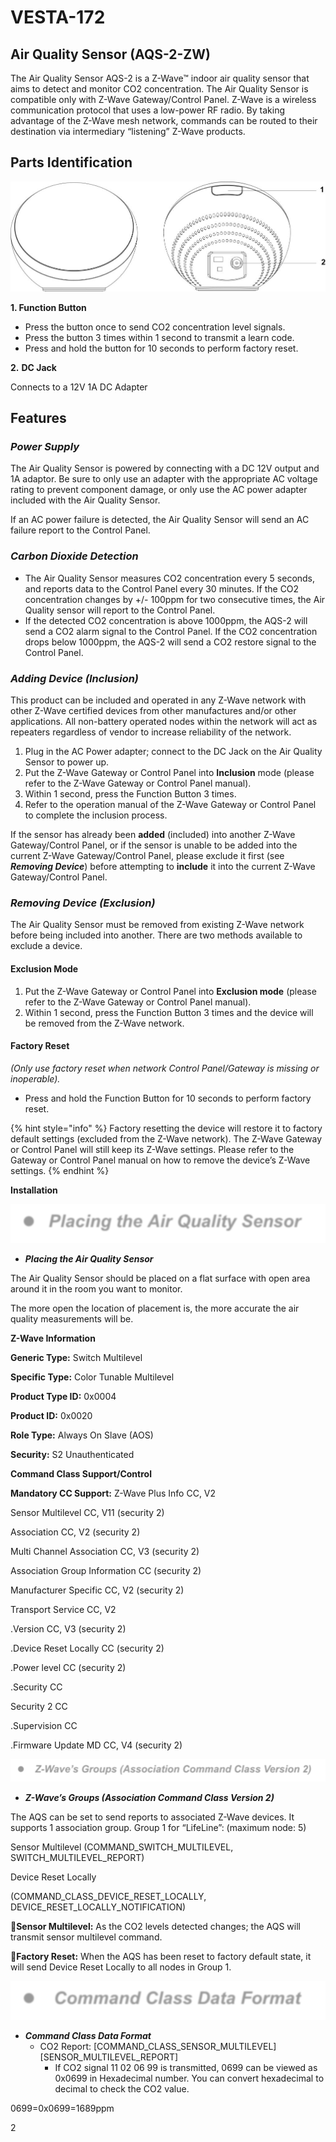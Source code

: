# VESTA-172

## **Air Quality Sensor (AQS-2-ZW)**

The Air Quality Sensor AQS-2 is a Z-Wave™ indoor air quality sensor that aims to detect and monitor CO2 concentration. The Air Quality Sensor is compatible only with Z-Wave Gateway/Control Panel. Z-Wave is a wireless communication protocol that uses a low-power RF radio. By taking advantage of the Z-Wave mesh network, commands can be routed to their destination via intermediary “listening” Z-Wave products.

## **Parts Identification**

![](<.gitbook/assets/0 (72).jpeg>)

**1. Function Button**

* Press the button once to send CO2 concentration level signals.
* Press the button 3 times within 1 second to transmit a learn code.
* Press and hold the button for 10 seconds to perform factory reset.

**2.** **DC Jack**

Connects to a 12V 1A DC Adapter

## **Features**

### _**Power Supply**_

The Air Quality Sensor is powered by connecting with a DC 12V output and 1A adaptor. Be sure to only use an adapter with the appropriate AC voltage rating to prevent component damage, or only use the AC power adapter included with the Air Quality Sensor.

If an AC power failure is detected, the Air Quality Sensor will send an AC failure report to the Control Panel.

### _**Carbon Dioxide Detection**_

* The Air Quality Sensor measures CO2 concentration every 5 seconds, and reports data to the Control Panel every 30 minutes. If the CO2 concentration changes by +/- 100ppm for two consecutive times, the Air Quality sensor will report to the Control Panel.
* If the detected CO2 concentration is above 1000ppm, the AQS-2 will send a CO2 alarm signal to the Control Panel. If the CO2 concentration drops below 1000ppm, the AQS-2 will send a CO2 restore signal to the Control Panel.

### _**Adding Device (Inclusion)**_

This product can be included and operated in any Z-Wave network with other Z-Wave certified devices from other manufactures and/or other applications. All non-battery operated nodes within the network will act as repeaters regardless of vendor to increase reliability of the network.

1. Plug in the AC Power adapter; connect to the DC Jack on the Air Quality Sensor to power up.
2. Put the Z-Wave Gateway or Control Panel into **Inclusion** mode (please refer to the Z-Wave Gateway or Control Panel manual).
3. Within 1 second, press the Function Button 3 times.
4. Refer to the operation manual of the Z-Wave Gateway or Control Panel to complete the inclusion process.

If the sensor has already been **added** (included) into another Z-Wave Gateway/Control Panel, or if the sensor is unable to be added into the current Z-Wave Gateway/Control Panel, please exclude it first (see _**Removing Device**_) before attempting to **include** it into the current Z-Wave Gateway/Control Panel.

### _**Removing Device (Exclusion)**_

The Air Quality Sensor must be removed from existing Z-Wave network before being included into another. There are two methods available to exclude a device.

#### **Exclusion Mode**

1. Put the Z-Wave Gateway or Control Panel into **Exclusion mode** (please refer to the Z-Wave Gateway or Control Panel manual).
2. Within 1 second, press the Function Button 3 times and the device will be removed from the Z-Wave network.

#### **Factory Reset**

_(Only use factory reset when network Control Panel/Gateway is missing or inoperable)._

* Press and hold the Function Button for 10 seconds to perform factory reset.

{% hint style="info" %}
Factory resetting the device will restore it to factory default settings (excluded from the Z-Wave network). The Z-Wave Gateway or Control Panel will still keep its Z-Wave settings. Please refer to the Gateway or Control Panel manual on how to remove the device’s Z-Wave settings.
{% endhint %}

**Installation**

![](<.gitbook/assets/6 (51).png>)

* _**Placing the Air Quality Sensor**_

The Air Quality Sensor should be placed on a flat surface with open area around it in the room you want to monitor.

The more open the location of placement is, the more accurate the air quality measurements will be.

**Z-Wave Information**

**Generic Type:** Switch Multilevel

**Specific Type:** Color Tunable Multilevel

**Product Type ID:** 0x0004

**Product ID:** 0x0020

**Role Type:** Always On Slave (AOS)

**Security:** S2 Unauthenticated

**Command Class Support/Control**

**Mandatory CC Support:** Z-Wave Plus Info CC, V2

Sensor Multilevel CC, V11 (security 2)

Association CC, V2 (security 2)

Multi Channel Association CC, V3 (security 2)

Association Group Information CC (security 2)

Manufacturer Specific CC, V2 (security 2)

Transport Service CC, V2

.Version CC, V3 (security 2)

.Device Reset Locally CC (security 2)

.Power level CC (security 2)

.Security CC

Security 2 CC

.Supervision CC

.Firmware Update MD CC, V4 (security 2)

![](<.gitbook/assets/7 (45).png>)

* _**Z-Wave’s Groups (Association Command Class Version 2)**_

The AQS can be set to send reports to associated Z-Wave devices. It supports 1 association group. Group 1 for “LifeLine”: (maximum node: 5)

Sensor Multilevel (COMMAND\_SWITCH\_MULTILEVEL, SWITCH\_MULTILEVEL\_REPORT)

Device Reset Locally

(COMMAND\_CLASS\_DEVICE\_RESET\_LOCALLY, DEVICE\_RESET\_LOCALLY\_NOTIFICATION)

**Sensor Multilevel:** As the CO2 levels detected changes; the AQS will transmit sensor multilevel command.

**Factory Reset:** When the AQS has been reset to factory default state, it will send Device Reset Locally to all nodes in Group 1.

![](<.gitbook/assets/8 (48).png>)

* _**Command Class Data Format**_
  * CO2 Report: \[COMMAND\_CLASS\_SENSOR\_MULTILEVEL] \[SENSOR\_MULTILEVEL\_REPORT]
    * If CO2 signal 11 02 06 99 is transmitted, 0699 can be viewed as 0x0699 in Hexadecimal number. You can convert hexadecimal to decimal to check the CO2 value.

0699=0x0699=1689ppm

2
